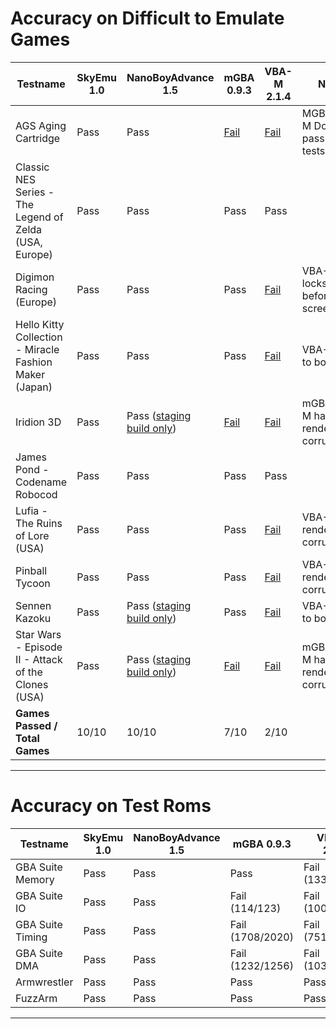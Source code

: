 
# Accuracy on Difficult to Emulate Games

Testname                                                | SkyEmu 1.0  | NanoBoyAdvance 1.5                                 | mGBA 0.9.3 | VBA-M 2.1.4 | Notes
--------------------------------------------------------|-------------|----------------------------------------------------|------------|-------------|------
AGS Aging Cartridge                                     | Pass        | Pass                                               | [Fail](accuracy_screenshots/mGBA/AGS.png)           | [Fail](accuracy_screenshots/VBA-M/AGS.png) | MGBA/VBA-M Do not pass all tests
Classic NES Series - The Legend of Zelda (USA, Europe)  | Pass        | Pass                                               | Pass                                                | Pass | 
Digimon Racing (Europe)                                 | Pass        | Pass           | Pass                                                | [Fail](accuracy_screenshots/VBA-M/digimon.png) |  VBA-M locks up before title screen.
Hello Kitty Collection - Miracle Fashion Maker (Japan)  | Pass        | Pass                                               | Pass                                                | [Fail](accuracy_screenshots/VBA-M/hello-kitty.png) | VBA-M fails to boot.
Iridion 3D                                              | Pass        | Pass ([staging build only](https://github.com/nba-emu/NanoBoyAdvance/commit/ab6958f09f420565c18016bdc02b46b4612c1b52))      | [Fail](accuracy_screenshots/mGBA/Iridion.png)       | [Fail](accuracy_screenshots/VBA-M/Iridion.png) | mGBA/VBA-M have rendering corruption
James Pond - Codename Robocod                           | Pass        | Pass                                               | Pass                                                | Pass | 
Lufia - The Ruins of Lore (USA)                         | Pass        | Pass                                               | Pass                                                | [Fail](accuracy_screenshots/VBA-M/Lufia.png) | VBA-M has rendering corruption
Pinball Tycoon                                          | Pass        | Pass                                               | Pass                                                | [Fail](accuracy_screenshots/VBA-M/PinballTycoon.png) | VBA-M has rendering corruption.
Sennen Kazoku                                           | Pass        | Pass ([staging build only](https://github.com/nba-emu/NanoBoyAdvance/commit/7e09229fc441aa730883b5567d9ee9944c9aac0a))        | Pass                                                | [Fail](accuracy_screenshots/VBA-M/Sennen.png) | VBA-M fail to boot
Star Wars - Episode II - Attack of the Clones (USA)     | Pass        | Pass ([staging build only](https://github.com/nba-emu/NanoBoyAdvance/commit/ab6958f09f420565c18016bdc02b46b4612c1b52))      | [Fail](accuracy_screenshots/mGBA/StarWars.png)      | [Fail](accuracy_screenshots/VBA-M/StarWars.png) | mGBA/VBA-M have rendering corruption
**Games Passed / Total Games**                          | 10/10       | 10/10                                               | 7/10                                                | 2/10     
------------------------------------------------------------------------------------------------------------------

# Accuracy on Test Roms

Testname                                              | SkyEmu 1.0  | NanoBoyAdvance 1.5  | mGBA 0.9.3         | VBA-M 2.1.4 |
------------------------------------------------------|-------------|---------------------|--------------------|-------------|
GBA Suite Memory                                      | Pass        | Pass                | Pass               | Fail (1338/1552) | 
GBA Suite IO                                          | Pass        | Pass                | Fail (114/123)     | Fail (100/123)   | 
GBA Suite Timing                                      | Pass        | Pass                | Fail (1708/2020)   | Fail (751/2020)  | 
GBA Suite DMA                                         | Pass        | Pass                | Fail (1232/1256)   | Fail (1032/1256) | 
Armwrestler                                           | Pass        | Pass                | Pass               | Pass | 
FuzzArm                                               | Pass        | Pass                | Pass               | Pass | 
------------------------------------------------------------------------------------------------------------------